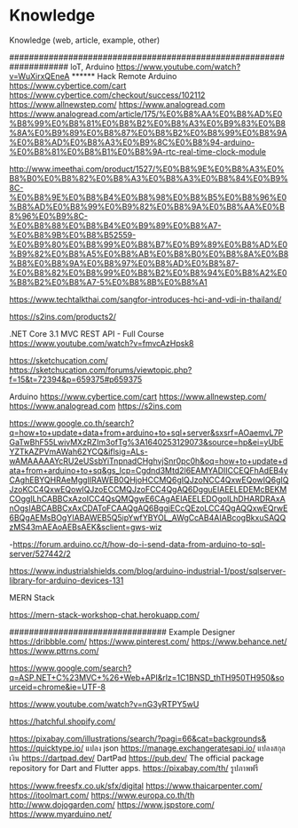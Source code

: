 
# Knowledge
Knowledge (web, article, example, other)

#################################################################### loT, Arduino
https://www.youtube.com/watch?v=WuXirxQEneA ****** Hack Remote Arduino
https://www.cybertice.com/cart
https://www.cybertice.com/checkout/success/102112
https://www.allnewstep.com/
https://www.analogread.com
https://www.analogread.com/article/175/%E0%B8%AA%E0%B8%AD%E0%B8%99%E0%B8%81%E0%B8%B2%E0%B8%A3%E0%B9%83%E0%B8%8A%E0%B9%89%E0%B8%87%E0%B8%B2%E0%B8%99%E0%B8%9A%E0%B8%AD%E0%B8%A3%E0%B9%8C%E0%B8%94-arduino-%E0%B8%81%E0%B8%B1%E0%B8%9A-rtc-real-time-clock-module

http://www.imeethai.com/product/1527/%E0%B8%9E%E0%B8%A3%E0%B8%B0%E0%B8%82%E0%B8%A3%E0%B8%A3%E0%B8%84%E0%B9%8C-%E0%B8%9E%E0%B8%B4%E0%B8%98%E0%B8%B5%E0%B8%96%E0%B8%AD%E0%B8%99%E0%B9%82%E0%B8%9A%E0%B8%AA%E0%B8%96%E0%B9%8C-%E0%B8%88%E0%B8%B4%E0%B9%89%E0%B8%A7-%E0%B8%9B%E0%B8%B52559-%E0%B9%80%E0%B8%99%E0%B8%B7%E0%B9%89%E0%B8%AD%E0%B9%82%E0%B8%A5%E0%B8%AB%E0%B8%B0%E0%B8%8A%E0%B8%B8%E0%B8%9A%E0%B8%97%E0%B8%AD%E0%B8%87-%E0%B8%82%E0%B8%99%E0%B8%B2%E0%B8%94%E0%B8%A2%E0%B8%B2%E0%B8%A7-5%E0%B8%8B%E0%B8%A1

https://www.techtalkthai.com/sangfor-introduces-hci-and-vdi-in-thailand/

https://s2ins.com/products2/

.NET Core 3.1 MVC REST API - Full Course
https://www.youtube.com/watch?v=fmvcAzHpsk8


https://sketchucation.com/
https://sketchucation.com/forums/viewtopic.php?f=15&t=72394&p=659375#p659375


Arduino
https://www.cybertice.com/cart
https://www.allnewstep.com/
https://www.analogread.com
https://s2ins.com

https://www.google.co.th/search?q=how+to+update+data+from+arduino+to+sql+server&sxsrf=AOaemvL7PGaTwBhF55LwivMXzRZIm3ofTg%3A1640253129073&source=hp&ei=yUbEYZTkAZPVmAWah62YCQ&iflsig=ALs-wAMAAAAAYcRU2eUSsbYiTnpnadCHghvjSnr0pc0h&oq=how+to+update+data+from+arduino+to+sq&gs_lcp=Cgdnd3Mtd2l6EAMYADIICCEQFhAdEB4yCAghEBYQHRAeMggIIRAWEB0QHjoHCCMQ6gIQJzoNCC4QxwEQowIQ6gIQJzoKCC4QxwEQowIQJzoECCMQJzoFCC4QgAQ6DgguEIAEELEDEMcBEKMCOggILhCABBCxAzoICC4QsQMQgwE6CAgAEIAEELEDOgoILhDHARDRAxAnOgsIABCABBCxAxCDAToFCAAQgAQ6BggjECcQEzoLCC4QgAQQxwEQrwE6BQgAEMsBOgYIABAWEB5Q5ipYwfYBYOL_AWgCcAB4AIABcogBkxuSAQQzMS43mAEAoAEBsAEK&sclient=gws-wiz

-https://forum.arduino.cc/t/how-do-i-send-data-from-arduino-to-sql-server/527442/2

https://www.industrialshields.com/blog/arduino-industrial-1/post/sqlserver-library-for-arduino-devices-131


MERN Stack

https://mern-stack-workshop-chat.herokuapp.com/

################################ Example Designer
https://dribbble.com/
https://www.pinterest.com/
https://www.behance.net/
https://www.pttrns.com/


https://www.google.com/search?q=ASP.NET+C%23MVC+%26+Web+API&rlz=1C1BNSD_thTH950TH950&sourceid=chrome&ie=UTF-8

https://www.youtube.com/watch?v=nG3yRTPY5wU

https://hatchful.shopify.com/

https://pixabay.com/illustrations/search/?pagi=66&cat=backgrounds&
https://quicktype.io/   แปลง json
https://manage.exchangeratesapi.io/   แปลงสกุลเงิน
https://dartpad.dev/      DartPad
https://pub.dev/      The official package repository for Dart and Flutter apps.
https://pixabay.com/th/      รูปภาพฟรี

https://www.freesfx.co.uk/sfx/digital
https://www.thaicarpenter.com/
https://itoolmart.com/
https://www.europa.co.th/th
http://www.dojogarden.com/
https://www.jspstore.com/
https://www.myarduino.net/


